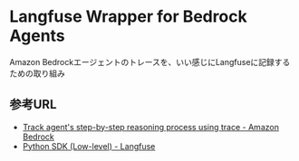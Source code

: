 # Langfuse Wrapper for Bedrock Agents

Amazon Bedrockエージェントのトレースを、いい感じにLangfuseに記録するための取り組み

## 参考URL

- [Track agent's step-by-step reasoning process using trace - Amazon Bedrock](https://docs.aws.amazon.com/bedrock/latest/userguide/trace-events.html)
- [Python SDK (Low-level) - Langfuse](https://langfuse.com/docs/sdk/python/low-level-sdk)
